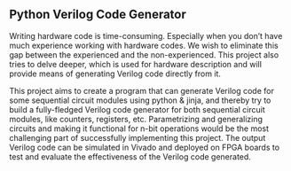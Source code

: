 

## Python Verilog Code Generator

Writing hardware code is time-consuming. Especially when you don’t have much experience working with hardware codes. We wish to eliminate this gap between the experienced and the non-experienced. This project also tries to delve deeper, which is used for hardware description and will provide means of generating Verilog code directly from it.

This project aims to create a program that can generate Verilog code for some sequential circuit modules using python & jinja, and thereby try to build a fully-fledged Verilog code generator for both sequential circuit modules, like counters, registers, etc. Parametrizing and generalizing circuits and making it functional for n-bit operations would be the most challenging part of successfully implementing this project. The output Verilog code can be simulated in Vivado and deployed on FPGA boards to test and evaluate the effectiveness of the Verilog code generated.




